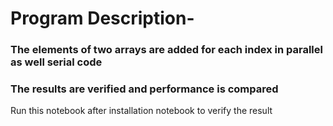 # Program Description-

### The elements of two arrays are added for each index in parallel as well serial code
### The results are verified and performance is compared

Run this notebook after installation notebook to verify the result
